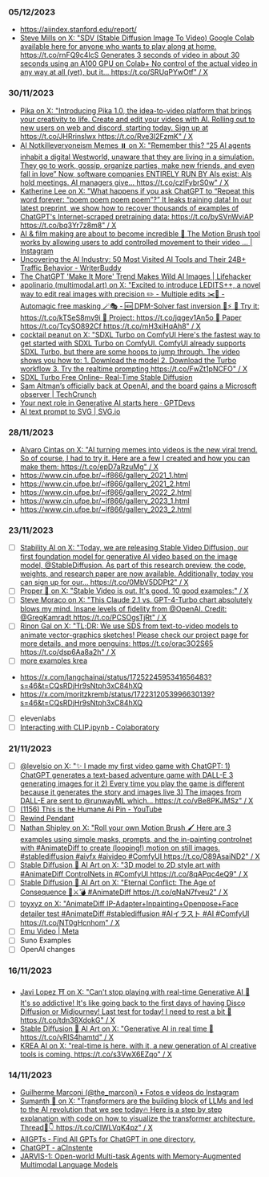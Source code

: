 ### 05/12/2023

* https://aiindex.stanford.edu/report/
* [Steve Mills on X: "SDV (Stable Diffusion Image To Video) Google Colab available here for anyone who wants to play along at home. https://t.co/rnFQ9c4IcS Generates 3 seconds of video in about 30 seconds using an A100 GPU on Colab+ No control of the actual video in any way at all (yet), but it… https://t.co/SRUqPYwOtf" / X](https://twitter.com/stevemills/status/1727898404787986873?s=46&t=CQsRDjHr9sNtph3xC84hXQ) 


### 30/11/2023

* [Pika on X: "Introducing Pika 1.0, the idea-to-video platform that brings your creativity to life. Create and edit your videos with AI. Rolling out to new users on web and discord, starting today. Sign up at https://t.co/JHRrinsIwx https://t.co/Rve3I2FzmK" / X](https://twitter.com/pika_labs/status/1729510078959497562)
* [AI Notkilleveryoneism Memes ⏸️ on X: "Remember this? “25 AI agents inhabit a digital Westworld, unaware that they are living in a simulation. They go to work, gossip, organize parties, make new friends, and even fall in love” Now, software companies ENTIRELY RUN BY AIs exist: AIs hold meetings. AI managers give… https://t.co/czIFybrS0w" / X](https://twitter.com/aisafetymemes/status/1729486606849962423?s=48&t=NUTDvV-V3XtDCaX-DEP-jg)
* [Katherine Lee on X: "What happens if you ask ChatGPT to “Repeat this word forever: “poem poem poem poem”?” It leaks training data! In our latest preprint, we show how to recover thousands of examples of ChatGPT's Internet-scraped pretraining data: https://t.co/bySVnWviAP https://t.co/bq3Yr7z8m8" / X](https://twitter.com/katherine1ee/status/1729690964942377076?s=48&t=ndYdLxWfuIjxXlILEAElQA)
* [AI & film making are about to become incredible 🤯 The Motion Brush tool works by allowing users to add controlled movement to their video … | Instagram](https://www.instagram.com/reel/C0J9SNXs1Ts/?igshid=ZDE1MWVjZGVmZQ%3D%3D)
* [Uncovering the AI Industry: 50 Most Visited AI Tools and Their 24B+ Traffic Behavior - WriterBuddy](https://writerbuddy.ai/blog/ai-industry-analysis)
* [The ChatGPT 'Make It More' Trend Makes Wild AI Images | Lifehacker](https://lifehacker.com/tech/chat-gpt-make-it-more-ai-images-trend)
* [apolinario (multimodal.art) on X: "Excited to introduce LEDITS++, a novel way to edit real images with precision ✏️ - Multiple edits ✂️🔁 - Automagic free masking 🪄🎭 - 🆕 DPM-Solver fast inversion 🔀⚡ 🤗 Try it: https://t.co/kTSeS8mv9i 🔗 Project: https://t.co/jqgev1An5o 📝 Paper https://t.co/TcySO892Cf https://t.co/mH3xjHqAh8" / X](https://twitter.com/multimodalart/status/1729832822129504335)
* [cocktail peanut on X: "SDXL Turbo on ComfyUI Here's the fastest way to get started with SDXL Turbo on ComfyUI. ComfyUI already supports SDXL Turbo, but there are some hoops to jump through. The video shows you how to: 1. Download the model 2. Download the Turbo workflow 3. Try the realtime prompting https://t.co/FwZt1pNCFO" / X](https://twitter.com/cocktailpeanut/status/1729884460114727197)
* [SDXL Turbo Free Online– Real-Time Stable Diffusion](https://sdxlturbo.ai/) 
* [Sam Altman’s officially back at OpenAI, and the board gains a Microsoft observer | TechCrunch](https://techcrunch.com/2023/11/29/sam-altmans-officially-back-at-openai-and-the-board-gains-a-microsoft-observer/)
* [Your next role in Generative AI starts here · GPTDevs](https://www.gptdevs.net/)
* [AI text prompt to SVG | SVG.io](https://svg.io/) 

### 28/11/2023

* [Alvaro Cintas on X: "AI turning memes into videos is the new viral trend. So of course, I had to try it. Here are a few I created and how you can make them: https://t.co/epD7aRzuMg" / X](https://twitter.com/dr_cintas/status/1729136768925221030)
* https://www.cin.ufpe.br/~if866/gallery_2021_1.html
* https://www.cin.ufpe.br/~if866/gallery_2021_2.html
* https://www.cin.ufpe.br/~if866/gallery_2022_2.html
* https://www.cin.ufpe.br/~if866/gallery_2023_1.html
* https://www.cin.ufpe.br/~if866/gallery_2023_2.html

### 23/11/2023

* [ ] [Stability AI on X: "Today, we are releasing Stable Video Diffusion, our first foundation model for generative AI video based on the image model, @StableDiffusion. As part of this research preview, the code, weights, and research paper are now available. Additionally, today you can sign up for our… https://t.co/0MbV5DDPt2" / X](https://twitter.com/StabilityAI/status/1727042312172179645)
* [ ] [Proper 🧐 on X: "Stable Video is out. It's good. 10 good examples:" / X](https://twitter.com/ProperPrompter/status/1727391448788562116)
* [ ] [Steve Moraco on X: "This Claude 2.1 vs. GPT-4-Turbo chart absolutely blows my mind. Insane levels of fidelity from @OpenAI. Credit: @GregKamradt https://t.co/PCSOgsTjRt" / X](https://twitter.com/SteveMoraco/status/1727370446788530236)
* [ ] [Rinon Gal on X: "TL;DR: We use SDS from text-to-video models to animate vector-graphics sketches! Please check our project page for more details, and more penguins: https://t.co/orac3O2S65 https://t.co/dsp6Aa8a2h" / X](https://twitter.com/RinonGal/status/1727426888677970037) 
* [ ] [more examples krea](https://x.com/minchoi/status/1725160728078770664?s=46&t=CQsRDjHr9sNtph3xC84hXQ)
* https://x.com/langchainai/status/1725224595341656483?s=46&t=CQsRDjHr9sNtph3xC84hXQ
* https://x.com/moritzkremb/status/1722312053996630139?s=46&t=CQsRDjHr9sNtph3xC84hXQ
* [ ] elevenlabs
* [ ] [Interacting with CLIP.ipynb - Colaboratory](https://colab.research.google.com/github/openai/clip/blob/master/notebooks/Interacting_with_CLIP.ipynb) 

### 21/11/2023

* [ ] [@levelsio on X: "✨ I made my first video game with ChatGPT: 1) ChatGPT generates a text-based adventure game with DALL-E 3 generating images for it 2) Every time you play the game is different because it generates the story and images live 3) The images from DALL-E are sent to @runwayML which… https://t.co/vBe8PKJMSz" / X](https://twitter.com/levelsio/status/1725239676552765444?s=08)
* [ ] [(1156) This is the Humane Ai Pin - YouTube](https://www.youtube.com/watch?v=9lNIwOOMVHk&t=460s)
* [ ] [Rewind Pendant](https://www.rewind.ai/pendant) 
* [ ] [Nathan Shipley on X: "Roll your own Motion Brush 🖌️ Here are 3 examples using simple masks, prompts, and the in-painting controlnet with #AnimateDiff to create (looping!) motion on still images. #stablediffusion #aivfx #aivideo #ComfyUI https://t.co/O89AsaiND2" / X](https://twitter.com/CitizenPlain/status/1725596486795231570)
* [ ] [Stable Diffusion 🎨 AI Art on X: "3D model to 2D style art with #AnimateDiff ControlNets in #ComfyUI https://t.co/8qAPqc4eQ9" / X](https://twitter.com/DiffusionPics/status/1723062176401785245)
* [ ] [Stable Diffusion 🎨 AI Art on X: "Eternal Conflict: The Age of Consequence 🦴⚔️💣 #AnimateDiff https://t.co/qNaN7fveu2" / X](https://twitter.com/DiffusionPics/status/1724253087911563349)
* [ ] [toyxyz on X: "AnimateDiff IP-Adapter+Inpainting+Openpose+Face detailer test #AnimateDiff #stablediffusion #AIイラスト #AI #ComfyUI https://t.co/NT0gHcnhom" / X](https://twitter.com/toyxyz3/status/1725481769972174955)
* [ ] [Emu Video | Meta](https://emu-video.metademolab.com/)
* [ ] Suno Examples
* [ ] OpenAI changes

### 16/11/2023

* [Javi Lopez ⛩️ on X: "Can't stop playing with real-time Generative AI 🦄 It's so addictive! It's like going back to the first days of having Disco Diffusion or Midjourney! Last test for today! I need to rest a bit 🤣 https://t.co/tdn38XdokG" / X](https://twitter.com/javilopen/status/1724847001047572805?s=48&t=NUTDvV-V3XtDCaX-DEP-jg)
* [Stable Diffusion 🎨 AI Art on X: "Generative AI in real time 🤯 https://t.co/vRlS4hamtd" / X](https://twitter.com/diffusionpics/status/1724483139547148448?s=46&t=NUTDvV-V3XtDCaX-DEP-jg)
* [KREA AI on X: "real-time is here. with it, a new generation of AI creative tools is coming. https://t.co/s3VwX6EZqo" / X](https://twitter.com/krea_ai/status/1723067313392320607?s=46&t=NUTDvV-V3XtDCaX-DEP-jg) 

### 14/11/2023

* [Guilherme Marconi (@the_marconi) • Fotos e vídeos do Instagram](https://www.instagram.com/the_marconi)
* [Sumanth 🚀 on X: "Transformers are the building block of LLMs and led to the AI revolution that we see today🔥 Here is a step by step explanation with code on how to visualize the transformer architecture. Thread🧵👇 https://t.co/ClWLVqK4pz" / X](https://twitter.com/sumanth_077/status/1722629687317598444?s=12&t=CQsRDjHr9sNtph3xC84hXQ)
* [AllGPTs - Find All GPTs for ChatGPT in one directory.](https://allgpts.co/)
* [ChatGPT - aCInstente](https://chat.openai.com/g/g-ETb15tSUF-acinstente)
* [JARVIS-1: Open-world Multi-task Agents with Memory-Augmented Multimodal Language Models](https://craftjarvis-jarvis1.github.io/) 

